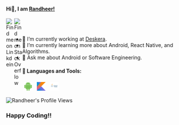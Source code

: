 #### Hi👋, I am [Randheer!](https://randheer.me) 

<a href="https://www.linkedin.com/in/randheer094/">
  <img align="left" alt="Find me on Linkdein" width="22px" src="https://github.com/randheercode/randheercode/blob/master/assets/li.png" />
</a>
<a href="https://stackoverflow.com/users/3524134/rks">
  <img align="left" alt="Find me on StackOverflow" width="22px" src="https://github.com/randheercode/randheercode/blob/master/assets/so.png" />
</a>
<br />
<br />

- 🔭 I’m currently working at [Deskera](https://www.deskera.com/).
- 🌱 I’m currently learning more about Android, React Native, and Algorithms.
- 💬 Ask me about Android or Software Engineering.


#### 🧰 Languages and Tools:
<p align="left">
<img src="https://raw.githubusercontent.com/github/explore/80688e429a7d4ef2fca1e82350fe8e3517d3494d/topics/android/android.png" alt="Android" height="24" style="vertical-align:top; margin:4px">
<img src="https://raw.githubusercontent.com/github/explore/80688e429a7d4ef2fca1e82350fe8e3517d3494d/topics/kotlin/kotlin.png" alt="Kotlin" height="24" style="vertical-align:top; margin:4px">
<img src="https://raw.githubusercontent.com/github/explore/80688e429a7d4ef2fca1e82350fe8e3517d3494d/topics/java/java.png" alt="Java" height="24" style="vertical-align:top; margin:4px">
</p>


<p align="left"><img src="https://komarev.com/ghpvc/?username=randheercode&label=Views&color=blue&style=plastic" alt="Randheer's Profile Views"/></p>

### Happy Coding!!
